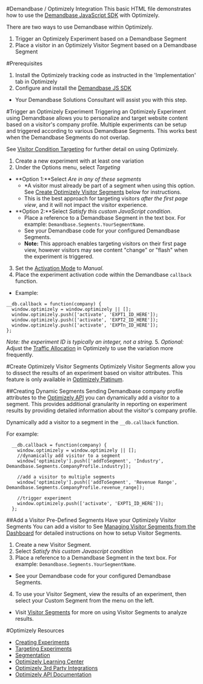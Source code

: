 #Demandbase / Optimizely Integration
This basic HTML file demonstrates how to use the [Demandbase JavaScript SDK](https://github.com/demandbaselabs/demandbaselabs/tree/master/JavaScriptSDK) with Optimizely.

There are two ways to use Demandbase within Optimizely.

1. Trigger an Optimizely Experiment based on a Demandbase Segment
2. Place a visitor in an Optimizely Visitor Segment based on a Demandbase Segment

#Prerequisites
1. Install the Optimizely tracking code as instructed in the 'Implementation' tab in Optimizely
2. Configure and install the [Demandbase JS SDK](https://github.com/demandbaselabs/demandbaselabs/tree/master/JavaScriptSDK)
  * Your Demandbase Solutions Consultant will assist you with this step.

#Trigger an Optimizely Experiment
Triggering an Optimizely Experiment using Demandbase allows you to personalize and target website content based on a visitor's company profile.
Multiple experiments can be setup and triggered according to various Demandbase Segments.  This works best when the Demandbase Segments do not overlap.

See [Visitor Condition Targeting](https://help.optimizely.com/hc/en-us/articles/200039685-Visitor-Condition-Targeting) for further detail on using Optimizely.

1. Create a new experiment with at least one variation
2. Under the Options menu, select *Targeting*
  * **Option 1:**Select *Are in any of these segments*
    * *A visitor must already be part of a segment when using this option.  See [Create Optimizely Visitor Segments](https://github.com/demandbaselabs/demandbaselabs/tree/master/Optimizely#create-optimizely-visitor-segments) below for instructions.
    * This is the best approach for targeting visitors *after the first page view*, and it will not impact the visitor experience.
  * **Option 2:**Select *Satisfy this custom JavaScript condition*.
    * Place a reference to a Demandbase Segment in the text box.  For example: `Demandbase.Segments.YourSegmentName`.
    * See your Demandbase code for your configured Demandbase Segments.
    * **Note:** This approach enables targeting visitors on their first page view, however visitors may see content "change" or "flash" when the experiment is triggered.
3. Set the [Activation Mode](https://help.optimizely.com/hc/en-us/articles/200039765-Activation-Mode) to *Manual*.
4. Place the experiment activation code within the Demandbase `callback` function.
  * Example:
  ```
  __db.callback = function(company) {
    window.optimizely = window.optimizely || [];
    window.optimizely.push(['activate', 'EXPT1_ID_HERE']);
    window.optimizely.push(['activate', 'EXPT2_ID_HERE']);
    window.optimizely.push(['activate', 'EXPTn_ID_HERE']);
  };
  ```
  *Note: the experiment ID is typically an integer, not a string.*
5. *Optional:* Adjust the [Traffic Allocation](https://help.optimizely.com/hc/en-us/articles/200040115-Traffic-Allocation) in Optimizely to use the variation more frequently.

#Create Optimizely Visitor Segments
Optimizely Visitor Segments allow you to dissect the results of an experiment based on visitor attributes.  This feature is only available in [Optimizely Platinum](https://www.optimizely.com/pricing).

##Creating Dynamic Segments
Sending Demandbase company profile attributes to the [Optimizely API](https://www.optimizely.com/docs/api#visitor-segments) you can dynamically add a visitor to a segment.
This provides additional granularity in reporting on experiment results by providing detailed information about the visitor's company profile.

Dynamically add a visitor to a segment in the `__db.callback` function.

For example:
```
  __db.callback = function(company) {
    window.optimizely = window.optimizely || [];
    //dynamically add visitor to a segment
    window['optimizely'].push(['addToSegment', 'Industry', Demandbase.Segments.CompanyProfile.industry]);

    //add a visitor to multiple segments
    window['optimizely'].push(['addToSegment', 'Revenue Range', Demandbase.Segments.CompanyProfile.revenue_range]);

    //trigger experiment
    window.optimizely.push(['activate', 'EXPT1_ID_HERE']);
  };
```

##Add a Visitor Pre-Defined Segments
Have your Optimizely Visitor Segments You can add a visitor to
See [Managing Visitor Segments from the Dashboard](https://help.optimizely.com/hc/en-us/articles/200040865-Managing-Visitor-Segments-from-the-Dashboard) for detailed instructions on how to setup Visitor Segments.

1. Create a new Visitor Segment.
2. Select *Satisfy this custom Javascript condition*
3. Place a reference to a Demandbase Segment in the text box.  For example: `Demandbase.Segments.YourSegmentName`.
  * See your Demandbase code for your configured Demandbase Segments.
4. To use your Visitor Segment, view the results of an experiment, then select your Custom Segment from the menu on the left.
  * Visit [Visitor Segments](https://help.optimizely.com/hc/en-us/articles/200040315-Visitor-Segments) for more on using Visitor Segments to analyze results.

#Optimizely Resources
* [Creating Experiments](https://help.optimizely.com/hc/en-us/articles/200136330-The-Five-Steps-In-Every-Test)
* [Targeting Experiments](https://help.optimizely.com/hc/en-us/sections/200008115-Targeting)
* [Segmentation](https://help.optimizely.com/hc/en-us/sections/200008125-Segmentation)
* [Optimizely Learning Center](https://help.optimizely.com/hc/en-us)
* [Optimizely 3rd Party Integrations](https://help.optimizely.com/hc/en-us/sections/200008075-3rd-Party-Integration)
* [Optimizely API Documentation](http://www.optimizely.com/docs/api)
